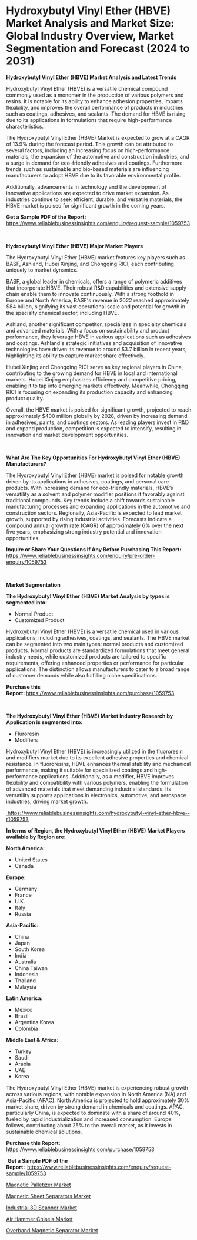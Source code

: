 <p><h1>Hydroxybutyl Vinyl Ether (HBVE) Market Analysis and Market Size: Global Industry Overview, Market Segmentation and Forecast (2024 to 2031)</h1></p><p><strong>Hydroxybutyl Vinyl Ether (HBVE) Market Analysis and Latest Trends</strong></p>
<p><p>Hydroxybutyl Vinyl Ether (HBVE) is a versatile chemical compound commonly used as a monomer in the production of various polymers and resins. It is notable for its ability to enhance adhesion properties, imparts flexibility, and improves the overall performance of products in industries such as coatings, adhesives, and sealants. The demand for HBVE is rising due to its applications in formulations that require high-performance characteristics.</p><p>The Hydroxybutyl Vinyl Ether (HBVE) Market is expected to grow at a CAGR of 13.9% during the forecast period. This growth can be attributed to several factors, including an increasing focus on high-performance materials, the expansion of the automotive and construction industries, and a surge in demand for eco-friendly adhesives and coatings. Furthermore, trends such as sustainable and bio-based materials are influencing manufacturers to adopt HBVE due to its favorable environmental profile.</p><p>Additionally, advancements in technology and the development of innovative applications are expected to drive market expansion. As industries continue to seek efficient, durable, and versatile materials, the HBVE market is poised for significant growth in the coming years.</p></p>
<p><strong>Get a Sample PDF of the Report:&nbsp;</strong> <a href="https://www.reliablebusinessinsights.com/enquiry/request-sample/1059753?utm_campaign=1765&utm_medium=2&utm_source=Github&utm_content=ia&utm_term=18102024&utm_id=hydroxybutyl-vinyl-ether-hbve">https://www.reliablebusinessinsights.com/enquiry/request-sample/1059753</a></p>
<p>&nbsp;</p>
<p><strong>Hydroxybutyl Vinyl Ether (HBVE) Major Market Players</strong></p>
<p><p>The Hydroxybutyl Vinyl Ether (HBVE) market features key players such as BASF, Ashland, Hubei Xinjing, and Chongqing RICI, each contributing uniquely to market dynamics.</p><p>BASF, a global leader in chemicals, offers a range of polymeric additives that incorporate HBVE. Their robust R&D capabilities and extensive supply chain enable them to innovate continuously. With a strong foothold in Europe and North America, BASF's revenue in 2022 reached approximately $84 billion, signifying its vast operational scale and potential for growth in the specialty chemical sector, including HBVE.</p><p>Ashland, another significant competitor, specializes in specialty chemicals and advanced materials. With a focus on sustainability and product performance, they leverage HBVE in various applications such as adhesives and coatings. Ashland's strategic initiatives and acquisition of innovative technologies have driven its revenue to around $3.7 billion in recent years, highlighting its ability to capture market share effectively.</p><p>Hubei Xinjing and Chongqing RICI serve as key regional players in China, contributing to the growing demand for HBVE in local and international markets. Hubei Xinjing emphasizes efficiency and competitive pricing, enabling it to tap into emerging markets effectively. Meanwhile, Chongqing RICI is focusing on expanding its production capacity and enhancing product quality.</p><p>Overall, the HBVE market is poised for significant growth, projected to reach approximately $400 million globally by 2028, driven by increasing demand in adhesives, paints, and coatings sectors. As leading players invest in R&D and expand production, competition is expected to intensify, resulting in innovation and market development opportunities.</p></p>
<p>&nbsp;</p>
<p><strong>What Are The Key Opportunities For Hydroxybutyl Vinyl Ether (HBVE) Manufacturers?</strong></p>
<p><p>The Hydroxybutyl Vinyl Ether (HBVE) market is poised for notable growth driven by its applications in adhesives, coatings, and personal care products. With increasing demand for eco-friendly materials, HBVE’s versatility as a solvent and polymer modifier positions it favorably against traditional compounds. Key trends include a shift towards sustainable manufacturing processes and expanding applications in the automotive and construction sectors. Regionally, Asia-Pacific is expected to lead market growth, supported by rising industrial activities. Forecasts indicate a compound annual growth rate (CAGR) of approximately 6% over the next five years, emphasizing strong industry potential and innovation opportunities.</p></p>
<p><strong>Inquire or Share Your Questions If Any Before Purchasing This Report:</strong> <a href="https://www.reliablebusinessinsights.com/enquiry/pre-order-enquiry/1059753?utm_campaign=1765&utm_medium=2&utm_source=Github&utm_content=ia&utm_term=18102024&utm_id=hydroxybutyl-vinyl-ether-hbve">https://www.reliablebusinessinsights.com/enquiry/pre-order-enquiry/1059753</a></p>
<p>&nbsp;</p>
<p><strong>Market Segmentation</strong></p>
<p><strong>The Hydroxybutyl Vinyl Ether (HBVE) Market Analysis by types is segmented into:</strong></p>
<p><ul><li>Normal Product</li><li>Customized Product</li></ul></p>
<p><p>Hydroxybutyl Vinyl Ether (HBVE) is a versatile chemical used in various applications, including adhesives, coatings, and sealants. The HBVE market can be segmented into two main types: normal products and customized products. Normal products are standardized formulations that meet general industry needs, while customized products are tailored to specific requirements, offering enhanced properties or performance for particular applications. The distinction allows manufacturers to cater to a broad range of customer demands while also fulfilling niche specifications.</p></p>
<p><strong>Purchase this Report:&nbsp;</strong><a href="https://www.reliablebusinessinsights.com/purchase/1059753?utm_campaign=1765&utm_medium=2&utm_source=Github&utm_content=ia&utm_term=18102024&utm_id=hydroxybutyl-vinyl-ether-hbve">https://www.reliablebusinessinsights.com/purchase/1059753</a></p>
<p>&nbsp;</p>
<p><strong>The Hydroxybutyl Vinyl Ether (HBVE) Market Industry Research by Application is segmented into:</strong></p>
<p><ul><li>Fluroresin</li><li>Modifiers</li></ul></p>
<p><p>Hydroxybutyl Vinyl Ether (HBVE) is increasingly utilized in the fluororesin and modifiers market due to its excellent adhesive properties and chemical resistance. In fluororesins, HBVE enhances thermal stability and mechanical performance, making it suitable for specialized coatings and high-performance applications. Additionally, as a modifier, HBVE improves flexibility and compatibility with various polymers, enabling the formulation of advanced materials that meet demanding industrial standards. Its versatility supports applications in electronics, automotive, and aerospace industries, driving market growth.</p></p>
<p><a href="https://www.reliablebusinessinsights.com/hydroxybutyl-vinyl-ether-hbve--r1059753?utm_campaign=1765&utm_medium=2&utm_source=Github&utm_content=ia&utm_term=18102024&utm_id=hydroxybutyl-vinyl-ether-hbve">&nbsp;https://www.reliablebusinessinsights.com/hydroxybutyl-vinyl-ether-hbve--r1059753</a></p>
<p><strong>In terms of Region, the Hydroxybutyl Vinyl Ether (HBVE) Market Players available by Region are:</strong></p>
<p>
    <p> <strong> North America: </strong>
        <ul>
            <li>United States</li>
            <li>Canada</li>
        </ul>
        </p> 
    <p> <strong> Europe: </strong>
        <ul>
            <li>Germany</li>
            <li>France</li>
            <li>U.K.</li>
            <li>Italy</li>
            <li>Russia</li>
        </ul>
        </p> 
    <p> <strong> Asia-Pacific: </strong>
        <ul>
            <li>China</li>
            <li>Japan</li>
            <li>South Korea</li>
            <li>India</li>
            <li>Australia</li>
            <li>China Taiwan</li>
            <li>Indonesia</li>
            <li>Thailand</li>
            <li>Malaysia</li>
        </ul>
        </p> 
    <p> <strong> Latin America: </strong>
        <ul>
            <li>Mexico</li>
            <li>Brazil</li>
            <li>Argentina Korea</li>
            <li>Colombia</li>
        </ul>
        </p> 
    <p> <strong> Middle East & Africa: </strong>
        <ul>
            <li>Turkey</li>
            <li>Saudi</li>
            <li>Arabia</li>
            <li>UAE</li>
            <li>Korea</li>
        </ul>
    </p>
    </p>
<p><p>The Hydroxybutyl Vinyl Ether (HBVE) market is experiencing robust growth across various regions, with notable expansion in North America (NA) and Asia-Pacific (APAC). North America is projected to hold approximately 30% market share, driven by strong demand in chemicals and coatings. APAC, particularly China, is expected to dominate with a share of around 40%, fueled by rapid industrialization and increased consumption. Europe follows, contributing about 25% to the overall market, as it invests in sustainable chemical solutions.</p></p>
<p><strong>Purchase this Report: </strong><a href="https://www.reliablebusinessinsights.com/purchase/1059753?utm_campaign=1765&utm_medium=2&utm_source=Github&utm_content=ia&utm_term=18102024&utm_id=hydroxybutyl-vinyl-ether-hbve">https://www.reliablebusinessinsights.com/purchase/1059753</a></p>
<p>&nbsp;<strong>Get a Sample PDF of the Report:&nbsp;&nbsp;</strong><a href="https://www.reliablebusinessinsights.com/enquiry/request-sample/1059753?utm_campaign=1765&utm_medium=2&utm_source=Github&utm_content=ia&utm_term=18102024&utm_id=hydroxybutyl-vinyl-ether-hbve">https://www.reliablebusinessinsights.com/enquiry/request-sample/1059753</a></p>
<p><strong></strong></p>
<p><p><a href="https://www.linkedin.com/pulse/magnetic-palletizer-market-trends-insights-type-application-ga3nc?utm_campaign=1765&utm_medium=2&utm_source=Github&utm_content=ia&utm_term=18102024&utm_id=hydroxybutyl-vinyl-ether-hbve">Magnetic Palletizer Market</a></p><p><a href="https://www.linkedin.com/pulse/market-leaders-laggards-global-magnetic-sheet-separators-m93tc?utm_campaign=1765&utm_medium=2&utm_source=Github&utm_content=ia&utm_term=18102024&utm_id=hydroxybutyl-vinyl-ether-hbve">Magnetic Sheet Separators Market</a></p><p><a href="https://www.linkedin.com/pulse/global-industrial-3d-scanner-market-sector2024-2031-8n6xc?utm_campaign=1765&utm_medium=2&utm_source=Github&utm_content=ia&utm_term=18102024&utm_id=hydroxybutyl-vinyl-ether-hbve">Industrial 3D Scanner Market</a></p><p><a href="https://www.linkedin.com/pulse/emerging-technologies-reshaping-air-hammer-chisels-market-gzydc?utm_campaign=1765&utm_medium=2&utm_source=Github&utm_content=ia&utm_term=18102024&utm_id=hydroxybutyl-vinyl-ether-hbve">Air Hammer Chisels Market</a></p><p><a href="https://www.linkedin.com/pulse/overband-magnetic-separator-market-revolution-2024-3r3ec?utm_campaign=1765&utm_medium=2&utm_source=Github&utm_content=ia&utm_term=18102024&utm_id=hydroxybutyl-vinyl-ether-hbve">Overband Magnetic Separator Market</a></p></p>